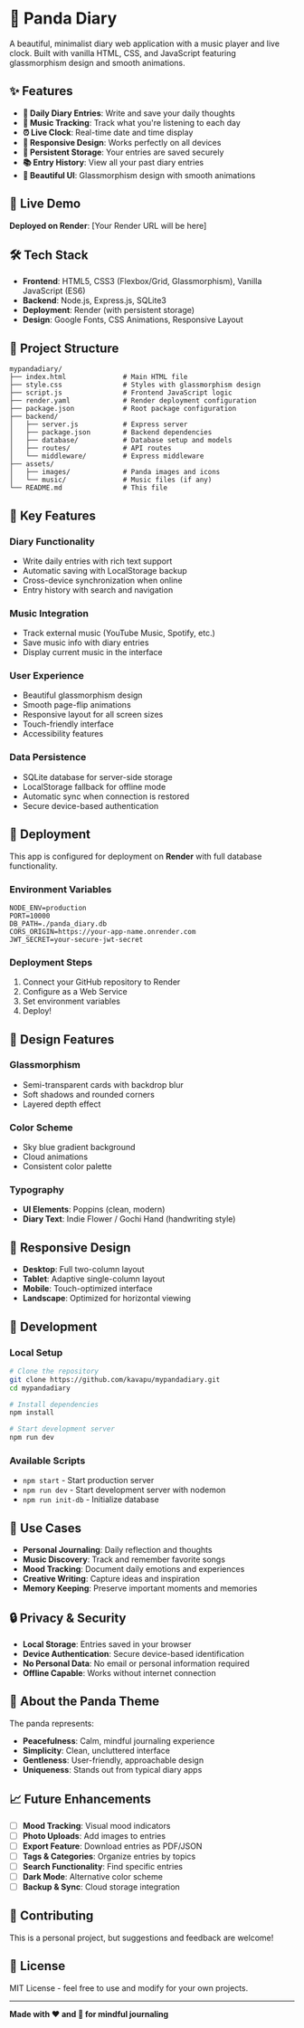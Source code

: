 # 🐼 Panda Diary

A beautiful, minimalist diary web application with a music player and live clock. Built with vanilla HTML, CSS, and JavaScript featuring glassmorphism design and smooth animations.

## ✨ Features

- **📝 Daily Diary Entries**: Write and save your daily thoughts
- **🎵 Music Tracking**: Track what you're listening to each day
- **⏰ Live Clock**: Real-time date and time display
- **📱 Responsive Design**: Works perfectly on all devices
- **💾 Persistent Storage**: Your entries are saved securely
- **📚 Entry History**: View all your past diary entries
- **🎨 Beautiful UI**: Glassmorphism design with smooth animations

## 🚀 Live Demo

**Deployed on Render**: [Your Render URL will be here]

## 🛠️ Tech Stack

- **Frontend**: HTML5, CSS3 (Flexbox/Grid, Glassmorphism), Vanilla JavaScript (ES6)
- **Backend**: Node.js, Express.js, SQLite3
- **Deployment**: Render (with persistent storage)
- **Design**: Google Fonts, CSS Animations, Responsive Layout

## 📁 Project Structure

```
mypandadiary/
├── index.html              # Main HTML file
├── style.css               # Styles with glassmorphism design
├── script.js               # Frontend JavaScript logic
├── render.yaml             # Render deployment configuration
├── package.json            # Root package configuration
├── backend/
│   ├── server.js           # Express server
│   ├── package.json        # Backend dependencies
│   ├── database/           # Database setup and models
│   ├── routes/             # API routes
│   └── middleware/         # Express middleware
├── assets/
│   ├── images/             # Panda images and icons
│   └── music/              # Music files (if any)
└── README.md               # This file
```

## 🎯 Key Features

### **Diary Functionality**
- Write daily entries with rich text support
- Automatic saving with LocalStorage backup
- Cross-device synchronization when online
- Entry history with search and navigation

### **Music Integration**
- Track external music (YouTube Music, Spotify, etc.)
- Save music info with diary entries
- Display current music in the interface

### **User Experience**
- Beautiful glassmorphism design
- Smooth page-flip animations
- Responsive layout for all screen sizes
- Touch-friendly interface
- Accessibility features

### **Data Persistence**
- SQLite database for server-side storage
- LocalStorage fallback for offline mode
- Automatic sync when connection is restored
- Secure device-based authentication

## 🚀 Deployment

This app is configured for deployment on **Render** with full database functionality.

### **Environment Variables**
```env
NODE_ENV=production
PORT=10000
DB_PATH=./panda_diary.db
CORS_ORIGIN=https://your-app-name.onrender.com
JWT_SECRET=your-secure-jwt-secret
```

### **Deployment Steps**
1. Connect your GitHub repository to Render
2. Configure as a Web Service
3. Set environment variables
4. Deploy!

## 🎨 Design Features

### **Glassmorphism**
- Semi-transparent cards with backdrop blur
- Soft shadows and rounded corners
- Layered depth effect

### **Color Scheme**
- Sky blue gradient background
- Cloud animations
- Consistent color palette

### **Typography**
- **UI Elements**: Poppins (clean, modern)
- **Diary Text**: Indie Flower / Gochi Hand (handwriting style)

## 📱 Responsive Design

- **Desktop**: Full two-column layout
- **Tablet**: Adaptive single-column layout
- **Mobile**: Touch-optimized interface
- **Landscape**: Optimized for horizontal viewing

## 🔧 Development

### **Local Setup**
```bash
# Clone the repository
git clone https://github.com/kavapu/mypandadiary.git
cd mypandadiary

# Install dependencies
npm install

# Start development server
npm run dev
```

### **Available Scripts**
- `npm start` - Start production server
- `npm run dev` - Start development server with nodemon
- `npm run init-db` - Initialize database

## 🎯 Use Cases

- **Personal Journaling**: Daily reflection and thoughts
- **Music Discovery**: Track and remember favorite songs
- **Mood Tracking**: Document daily emotions and experiences
- **Creative Writing**: Capture ideas and inspiration
- **Memory Keeping**: Preserve important moments and memories

## 🔒 Privacy & Security

- **Local Storage**: Entries saved in your browser
- **Device Authentication**: Secure device-based identification
- **No Personal Data**: No email or personal information required
- **Offline Capable**: Works without internet connection

## 🐼 About the Panda Theme

The panda represents:
- **Peacefulness**: Calm, mindful journaling experience
- **Simplicity**: Clean, uncluttered interface
- **Gentleness**: User-friendly, approachable design
- **Uniqueness**: Stands out from typical diary apps

## 📈 Future Enhancements

- [ ] **Mood Tracking**: Visual mood indicators
- [ ] **Photo Uploads**: Add images to entries
- [ ] **Export Feature**: Download entries as PDF/JSON
- [ ] **Tags & Categories**: Organize entries by topics
- [ ] **Search Functionality**: Find specific entries
- [ ] **Dark Mode**: Alternative color scheme
- [ ] **Backup & Sync**: Cloud storage integration

## 🤝 Contributing

This is a personal project, but suggestions and feedback are welcome!

## 📄 License

MIT License - feel free to use and modify for your own projects.

---

**Made with ❤️ and 🐼 for mindful journaling**